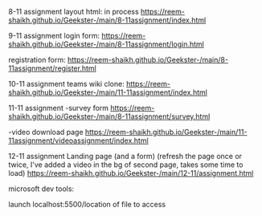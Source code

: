 <!-- #assignment website prebootcamp:
https://reem-shaikh.github.io/Geekster-/html/Foodapp.html/index.html -->

8-11 assignment
layout html: in process
https://reem-shaikh.github.io/Geekster-/main/8-11assignment/index.html

9-11 assignment
login form:
https://reem-shaikh.github.io/Geekster-/main/8-11assignment/login.html

registration form:
https://reem-shaikh.github.io/Geekster-/main/8-11assignment/register.html


10-11 assignment 
teams wiki clone:
https://reem-shaikh.github.io/Geekster-/main/11-11assignment/index.html

11-11 assignment 
-survey form 
https://reem-shaikh.github.io/Geekster-/main/8-11assignment/survey.html


-video download page
https://reem-shaikh.github.io/Geekster-/main/11-11assignment/videoassignment/index.html 


12-11 assignment
Landing page (and a form) 
(refresh the page once or twice, I've added a video in the bg of second page, takes some time to load)
https://reem-shaikh.github.io/Geekster-/main/12-11/assignment.html




microsoft dev tools:

launch 
localhost:5500/location of file to access
